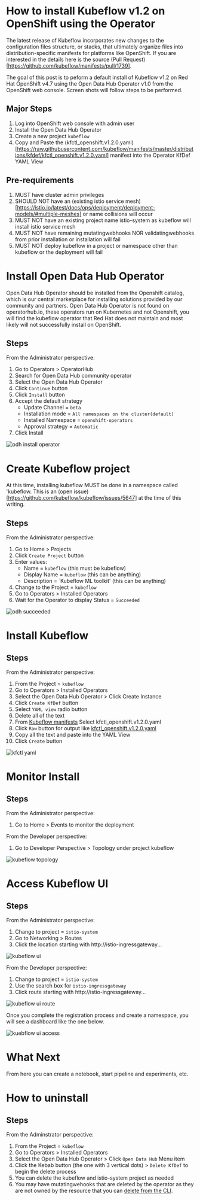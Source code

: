# How to install Kubeflow v1.2 on OpenShift using the Operator

The latest release of Kubeflow incorporates new changes to the configuration files structure, or stacks, that ultimately organize files into distribution-specific manifests for platforms like OpenShift. If you are interested in the details here is the source (Pull Request)[https://github.com/kubeflow/manifests/pull/1739]. 

The goal of this post is to peform a default install of Kubeflow v1.2 on Red Hat OpenShift v4.7 using the Open Data Hub Operator v1.0 from the OpenShift web console. Screen shots will follow steps to be performed.

## Major Steps
1. Log into OpenShift web console with admin user
1. Install the Open Data Hub Operator
1. Create a new project `kubeflow`
1. Copy and Paste the (kfctl_openshift.v1.2.0.yaml)[https://raw.githubusercontent.com/kubeflow/manifests/master/distributions/kfdef/kfctl_openshift.v1.2.0.yaml] manifest into the Operator KfDef YAML View

## Pre-requirements
1. MUST have cluster admin privileges
1. SHOULD NOT have an (existing istio service mesh)[https://istio.io/latest/docs/ops/deployment/deployment-models/#multiple-meshes] or name collisions will occur
1. MUST NOT have an existing project name istio-system as kubeflow will install istio service mesh
1. MUST NOT have remaining mutatingwebhooks NOR validatingwebhooks from prior installation or installation will fail
1. MUST NOT deploy kubeflow in a project or namespace other than kubeflow or the deployment will fail

# Install Open Data Hub Operator
Open Data Hub Operator should be installed from the Openshift catalog, which is our central marketplace for installing solutions provided by our community and partners. Open Data Hub Operator is not found on operatorhub.io, these operators run on Kubernetes and not Openshift, you will find the kubeflow operator that Red Hat does not maintain and most likely will not successfully install on OpenShift.

## Steps
From the Administrator perspective:
1. Go to Operators > OperatorHub
1. Search for Open Data Hub community operator
1. Select the Open Data Hub Operator
1. Click `Continue` button
1. Click `Install` button
1. Accept the default strategy
   - Update Channel = `beta`
   - Installation mode = `All namespaces on the cluster(default)`
   - Installed Namespace = `openshift-operators`
   - Approval strategy = `Automatic`
1. Click Install

![odh install operator](./images/odh-install.png)

# Create Kubeflow project
At this time, installing kubeflow MUST be done in a namespace called 'kubeflow. This is an (open issue)[https://github.com/kubeflow/kubeflow/issues/5647] at the time of this writing.

## Steps
From the Administrator perspective:
1. Go to Home > Projects 
1. Click `Create Project` button
1. Enter values:
   - Name = `kubeflow` (this must be kubeflow)
   - Display Name = `kubeflow` (this can be anything)
   - Description = `Kubeflow ML toolkit' (this can be anything)
1. Change to the Project = `kubeflow`
1. Go to Operators > Installed Operators
1. Wait for the Operator to display Status = `Succeeded`

![odh succeeded](./images/odh-succeeded.png)

# Install Kubeflow

## Steps
From the Administrator perspective:
1. From the Project = `kubeflow`
1. Go to Operators > Installed Operators
1. Select the Open Data Hub Operator > Click Create Instance 
1. Click `Create KfDef` button
1. Select `YAML view` radio button
1. Delete all of the text
1. From [Kubeflow manifests](https://github.com/kubeflow/manifests/tree/master/distributions/kfdef) Select kfctl_openshift.v1.2.0.yaml
1. Click `Raw` button for output like [kfctl_openshift.v1.2.0.yaml](https://raw.githubusercontent.com/kubeflow/manifests/master/distributions/kfdef/kfctl_openshift.v1.2.0.yaml)
1. Copy all the text and paste into the YAML View
1. Click `Create` button

![kfctl yaml](./images/kfctl-yaml.png)

# Monitor Install

## Steps
From the Administrator perspective:
1. Go to Home > Events to monitor the deployment

From the Developer perspective:
1. Go to Developer Perspective > Topology under project kubeflow

![kubeflow topology](./images/kfctl-topology.png)

# Access Kubeflow UI

## Steps 
From the Administrator perspective:
1. Change to project = `istio-system`
1. Go to Networking > Routes
1. Click the location starting with http://istio-ingressgateway...

![kubeflow ui](./images/kubeflow-dashboard.png)

From the Developer perspective:
1. Change to project = `istio-system`
1. Use the search box for `istio-ingressgateway`
1. Click route starting with http://istio-ingressgateway...

![kubeflow ui route](./images/kubeflow-route.png)

Once you complete the registration process and create a namespace, you will see a dashboard like the one below.

![kuebflow ui access](./images/kubeflow-ui.png)

# What Next
From here you can create a notebook, start pipeline and experiments, etc.

# How to uninstall

## Steps
From the Adminstrator perspective:
1. From the Project = `kubeflow`
1. Go to Operators > Installed Operators
1. Select the Open Data Hub Operator > Click `Open Data Hub` Menu item
1. Click the Kebab button (the one with 3 vertical dots) > `Delete KfDef` to begin the delete process
1. You can delete the kubeflow and istio-system project as needed
1. You may have mutatingwehooks that are deleted by the operator as they are not owned by the resource that you can [delete from the CLI](https://www.kubeflow.org/docs/openshift/uninstall-kubeflow/).